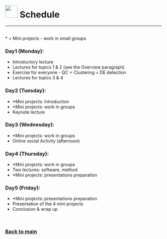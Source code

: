 

# <img border="0" src="https://www.svgrepo.com/show/158264/schedule.svg" width="40" height="40"> Schedule

***

<br/>
* = Mini projects - work in small groups

### Day1 (Monday):
* Introductory lecture
* Lectures for topics 1 & 2 (see the Overview paragraph)
* Exercise for everyone - QC + Clustering + DE detection
* Lectures for topics 3 & 4


### Day2 (Tuesday):
* *Mini projects: Introduction
* *Mini projects: work in groups
* Keynote lecture


### Day3 (Wednesday):
* *Mini projects: work in groups
* Online social Activity (afternoon)

### Day4 (Thursday):
* *Mini projects: work in groups
* Two lectures: software, method
* *Mini projects: presentations preparation


### Day5 (Friday):
* *Mini projects: presentations preparation
* Presentation of the 4 mini projects
* Conclusion & wrap up



<br/>

### [Back to main](README.md)
